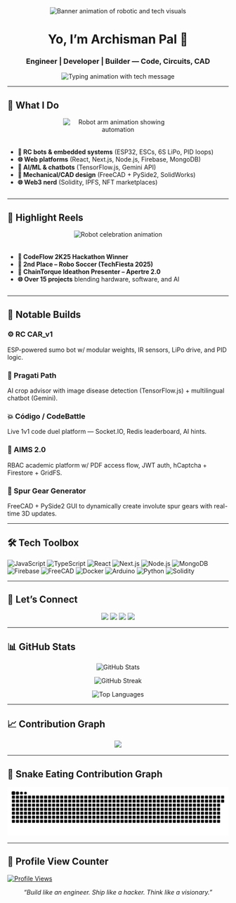 <div align="center">
  <img src="https://media1.giphy.com/media/v1.Y2lkPTc5MGI3NjExeHAyampzYWFjemEwdGRmbGJudmNodTJrNzVwMHRyNndqZTEzNW4zMCZlcD12MV9pbnRlcm5hbF9naWZfYnlfaWQmY3Q9Zw/g4sCZhKykg1z2/giphy.gif" 
       alt="Banner animation of robotic and tech visuals" 
       style="max-width: 100%; height: auto;" />
</div>

<h1 align="center">Yo, I’m Archisman Pal 👋</h1>
<h3 align="center">Engineer | Developer | Builder — Code, Circuits, CAD</h3>

<p align="center">
  <img src="https://readme-typing-svg.herokuapp.com?font=Fira+Code&size=25&duration=3000&pause=1000&color=00F7FF&center=true&vCenter=true&width=1000&lines=I+build+things+with+code,+circuits,+and+CAD.;Mech+by+degree.+Full-stack+by+choice.+AI+by+curiosity." alt="Typing animation with tech message">
</p>

---

<h2>🔧 What I Do</h2>

<div align="center" style="display: flex; flex-wrap: wrap; justify-content: center; gap: 20px; max-width: 900px; margin: auto;">
  <div style="flex: 1 1 250px; max-width: 250px; text-align: center;">
    <img src="https://media.giphy.com/media/hHxTQkcjmHUTC/giphy.gif" width="250" alt="Robot arm animation showing automation" style="max-width: 100%; height: auto;" />
  </div>
  <div style="flex: 2 1 400px; text-align: left; min-width: 280px;">
    <ul>
      <li><strong>🔩 RC bots & embedded systems</strong> (ESP32, ESCs, 6S LiPo, PID loops)</li>
      <li><strong>🌐 Web platforms</strong> (React, Next.js, Node.js, Firebase, MongoDB)</li>
      <li><strong>🧠 AI/ML & chatbots</strong> (TensorFlow.js, Gemini API)</li>
      <li><strong>🧰 Mechanical/CAD design</strong> (FreeCAD + PySide2, SolidWorks)</li>
      <li><strong>🌐 Web3 nerd</strong> (Solidity, IPFS, NFT marketplaces)</li>
    </ul>
  </div>
</div>

---

<h2>🚀 Highlight Reels</h2>

<div align="center" style="display: flex; flex-wrap: wrap; justify-content: center; gap: 20px; max-width: 900px; margin: auto;">
  <div style="flex: 1 1 250px; max-width: 250px; text-align: center;">
    <img src="https://media.giphy.com/media/50fuVHMGUVszu/giphy.gif" width="250" alt="Robot celebration animation" style="max-width: 100%; height: auto;" />
  </div>
  <div style="flex: 2 1 400px; text-align: left; min-width: 280px;">
    <ul>
      <li><strong>🥇 CodeFlow 2K25 Hackathon Winner</strong></li>
      <li><strong>🤖 2nd Place – Robo Soccer (TechFiesta 2025)</strong></li>
      <li><strong>🧠 ChainTorque Ideathon Presenter – Apertre 2.0</strong></li>
      <li><strong>🌐 Over 15 projects</strong> blending hardware, software, and AI</li>
    </ul>
  </div>
</div>

---

<h2>🧠 Notable Builds</h2>

### ⚙️ RC CAR_v1  
ESP-powered sumo bot w/ modular weights, IR sensors, LiPo drive, and PID logic.

### 🌾 Pragati Path  
AI crop advisor with image disease detection (TensorFlow.js) + multilingual chatbot (Gemini).

### 💥 Código / CodeBattle  
Live 1v1 code duel platform — Socket.IO, Redis leaderboard, AI hints.

### 🔐 AIMS 2.0  
RBAC academic platform w/ PDF access flow, JWT auth, hCaptcha + Firestore + GridFS.

### 🧮 Spur Gear Generator  
FreeCAD + PySide2 GUI to dynamically create involute spur gears with real-time 3D updates.

---

<h2>🛠 Tech Toolbox</h2>

![JavaScript](https://img.shields.io/badge/JavaScript-F7DF1E?logo=javascript&logoColor=black)
![TypeScript](https://img.shields.io/badge/TypeScript-3178C6?logo=typescript&logoColor=white)
![React](https://img.shields.io/badge/React-20232A?logo=react)
![Next.js](https://img.shields.io/badge/Next.js-000?logo=next.js)
![Node.js](https://img.shields.io/badge/Node.js-339933?logo=node.js&logoColor=white)
![MongoDB](https://img.shields.io/badge/MongoDB-47A248?logo=mongodb&logoColor=white)
![Firebase](https://img.shields.io/badge/Firebase-FFCA28?logo=firebase&logoColor=black)
![FreeCAD](https://img.shields.io/badge/FreeCAD-1D2D69?logo=freecad&logoColor=white)
![Docker](https://img.shields.io/badge/Docker-2496ED?logo=docker&logoColor=white)
![Arduino](https://img.shields.io/badge/Arduino-00979D?logo=arduino&logoColor=white)
![Python](https://img.shields.io/badge/Python-3776AB?logo=python&logoColor=white)
![Solidity](https://img.shields.io/badge/Solidity-363636?logo=solidity&logoColor=white)

---

<h2>🔗 Let’s Connect</h2>

<p align="center">
  <a href="mailto:archismankumar@gmail.com"><img src="https://img.shields.io/badge/Gmail-D14836?style=for-the-badge&logo=gmail&logoColor=white"/></a>
  <a href="https://linkedin.com/in/archisman-pal-32554632a"><img src="https://img.shields.io/badge/LinkedIn-0A66C2?style=for-the-badge&logo=linkedin&logoColor=white"/></a>
  <a href="https://x.com/ArchismanPal2"><img src="https://img.shields.io/badge/X-000000?style=for-the-badge&logo=twitter&logoColor=white"/></a>
  <a href="https://github.com/Dealer-09"><img src="https://img.shields.io/badge/GitHub-181717?style=for-the-badge&logo=github&logoColor=white"/></a>
</p>

---

<h2>📊 GitHub Stats</h2>

<p align="center">
  <img src="https://github-readme-stats.vercel.app/api?username=Dealer-09&show_icons=true&count_private=true&hide_border=true&bg_color=000000&title_color=00e7ff&text_color=ffffff&icon_color=00e7ff" alt="GitHub Stats"/>
</p>

<p align="center">
  <img src="https://streak-stats.demolab.com/?user=Dealer-09&include_all_commits=true&hide_border=true&background=000000&ring=00e7ff&fire=00e7ff&currStreakNum=ffffff&currStreakLabel=00e7ff&sideNums=ffffff&sideLabels=ffffff&dates=ffffff&stroke=ffffff&card_width=495" alt="GitHub Streak"/>
</p>

<p align="center">
  <img src="https://github-readme-stats.vercel.app/api/top-langs/?username=Dealer-09&layout=compact&hide_border=true&bg_color=000000&title_color=00e7ff&text_color=ffffff&icon_color=00e7ff" alt="Top Languages"/>
</p>

---

<h2>📈 Contribution Graph</h2>

<p align="center">
  <img src="https://github-readme-activity-graph.vercel.app/graph?username=Dealer-09&theme=react-dark&hide_border=true&radius=16&area=true" />
</p>

---

## 🐍 Snake Eating Contribution Graph

<p align="center">
  <img src="https://github.com/Dealer-09/Dealer-09/blob/main/github-user-contribution.svg" alt="Snake animation">
</p>

---

<h2>🔢 Profile View Counter</h2>

<p align="left">
  <a href="https://github.com/Dealer-09">
    <img src="https://komarev.com/ghpvc/?username=Dealer-09&style=for-the-badge&color=red" alt="Profile Views" height="30"/>
  </a>
</p>

<p align="center"><i>“Build like an engineer. Ship like a hacker. Think like a visionary.”</i></p>
